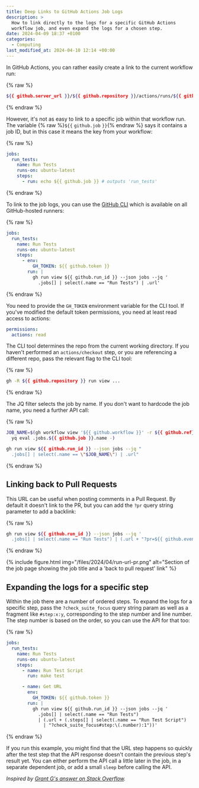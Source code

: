 ```yaml
---
title: Deep Links to GitHub Actions Job Logs
description: >
  How to link directly to the logs for a specific GitHub Actions
  workflow job, and even expand the logs for a chosen step.
date: 2024-04-09 18:37 +0100
categories:
  - Computing
last_modified_at: 2024-04-10 12:14 +00:00
---
```


In GitHub Actions, you can rather easily create a link to the current workflow run:

{% raw %}
```bash
${{ github.server_url }}/${{ github.repository }}/actions/runs/${{ github.run_id }}
```
{% endraw %}

However, it's not as easy to link to a specific job within that workflow run.
The variable {% raw %}`${{`&nbsp;`github.job`&nbsp;`}}`{% endraw %} says it contains a job ID,
but in this case it means the key from your workflow:

{% raw %}
```yaml
jobs:
  run_tests:
    name: Run Tests
    runs-on: ubuntu-latest
    steps:
      - run: echo ${{ github.job }} # outputs 'run_tests'
```
{% endraw %}

To link to the job logs, you can use the [GitHub CLI](https://cli.github.com)
which is available on all GitHub-hosted runners:

{% raw %}
```yaml
jobs:
  run_tests:
    name: Run Tests
    runs-on: ubuntu-latest
    steps:
      - env:
          GH_TOKEN: ${{ github.token }}
        run: |
          gh run view ${{ github.run_id }} --json jobs --jq '
            .jobs[] | select(.name == "Run Tests") | .url'
```
{% endraw %}

You need to provide the `GH_TOKEN` environment variable for the CLI tool. If
you've modified the default token permissions, you need at least read access
to actions:

```yaml
permissions:
  actions: read
```

The CLI tool determines the repo from the current working directory. If you haven't
performed an `actions/checkout` step, or you are referencing a different repo,
pass the relevant flag to the CLI tool:

{% raw %}
```bash
gh -R ${{ github.repository }} run view ...
```
{% endraw %}

The JQ filter selects the job by name. If you don't want to hardcode the job
name, you need a further API call:

{% raw %}
```bash
JOB_NAME=$(gh workflow view '${{ github.workflow }}' -r ${{ github.ref}} -y |
  yq eval .jobs.${{ github.job }}.name -)

gh run view ${{ github.run_id }} --json jobs --jq "
  .jobs[] | select(.name == \"$JOB_NAME\") | .url"
```
{% endraw %}

## Linking back to Pull Requests

This URL can be useful when posting comments in a Pull Request. By default it
doesn't link to the PR, but you can add the `?pr` query string parameter to add
a backlink:

{% raw %}
```bash
gh run view ${{ github.run_id }} --json jobs --jq '
  .jobs[] | select(.name == "Run Tests") | (.url + "?pr=${{ github.event.number }}")'
```
{% endraw %}

{% include figure.html img="/files/2024/04/run-url-pr.png" alt="Section of the job page showing the job title and a 'back to pull request' link" %}

## Expanding the logs for a specific step

Within the job there are a number of ordered steps. To expand the logs for a
specific step, pass the `?check_suite_focus` query string param as well as a
fragment like `#step:x:y`, corresponding to the step number and line number.
The step number is based on the order, so you can use the API for that too:

{% raw %}
```yaml
jobs:
  run_tests:
    name: Run Tests
    runs-on: ubuntu-latest
    steps:
      - name: Run Test Script
        run: make test

      - name: Get URL
        env:
          GH_TOKEN: ${{ github.token }}
        run: |
          gh run view ${{ github.run_id }} --json jobs --jq '
            .jobs[] | select(.name == "Run Tests")
            | (.url + (.steps[] | select(.name == "Run Test Script")
              | "?check_suite_focus#step:\(.number):1"))'
```
{% endraw %}

If you run this example, you might find that the URL step happens so quickly
after the test step that the API response doesn't contain the previous step's
result yet. You can either perform the API call a little later in the job, in
a separate dependent job, or add a small `sleep` before calling the API.

_Inspired by [Grant G's answer on Stack Overflow](https://stackoverflow.com/a/76681922/283078)._
